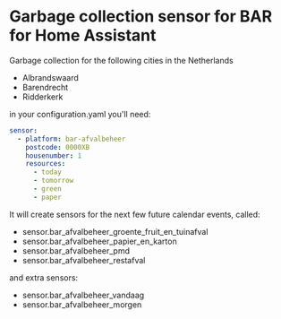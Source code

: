 # Garbage collection sensor for BAR for Home Assistant

Garbage collection for the following cities in the Netherlands

- Albrandswaard
- Barendrecht
- Ridderkerk

in your configuration.yaml you'll need:

```yaml
sensor:
  - platform: bar-afvalbeheer
    postcode: 0000XB
    housenumber: 1
    resources:
      - today
      - tomorrow
      - green
      - paper
```

It will create sensors for the next few future calendar events, called:

* sensor.bar_afvalbeheer_groente_fruit_en_tuinafval
* sensor.bar_afvalbeheer_papier_en_karton
* sensor.bar_afvalbeheer_pmd
* sensor.bar_afvalbeheer_restafval

and extra sensors:
* sensor.bar_afvalbeheer_vandaag
* sensor.bar_afvalbeheer_morgen


